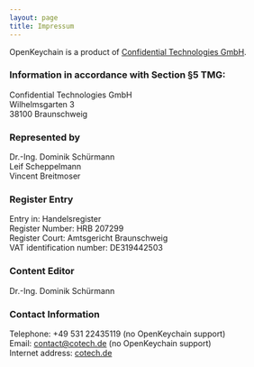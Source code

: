```yaml
---
layout: page
title: Impressum
---
```


OpenKeychain is a product of [Confidential Technologies GmbH](https://www.cotech.de).

### Information in accordance with Section §5 TMG:

Confidential Technologies GmbH  
Wilhelmsgarten 3  
38100 Braunschweig

### Represented by
Dr.-Ing. Dominik Schürmann  
Leif Scheppelmann  
Vincent Breitmoser

### Register Entry
Entry in: Handelsregister  
Register Number: HRB 207299  
Register Court: Amtsgericht Braunschweig  
VAT identification number: DE319442503

### Content Editor
Dr.-Ing. Dominik Schürmann

### Contact Information
Telephone: +49 531 22435119 (no OpenKeychain support)  
Email: contact@cotech.de (no OpenKeychain support)  
Internet address: [cotech.de](https://www.cotech.de)
